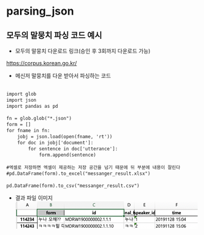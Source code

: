# parsing_json
## 모두의 말뭉치 파싱 코드 예시




- 모두의 말뭉치 다운로드 링크(승인 후 3회까지 다운로드 가능)

https://corpus.korean.go.kr/


- 메신저 말뭉치를 다운 받아서 파싱하는 코드   


```

import glob
import json
import pandas as pd

fn = glob.glob("*.json")
form = []
for fname in fn:
    jobj = json.load(open(fname, 'rt'))
    for doc in jobj['document']:
        for sentence in doc['utterance']:
            form.append(sentence)
            
#엑셀로 저장하면 엑셀이 제공하는 저장 공간을 넘기 때문에 뒤 부분에 내용이 잘린다
#pd.DataFrame(form).to_excel("messanger_result.xlsx")

pd.DataFrame(form).to_csv("messanger_result.csv")

```

- 결과 파일 이미지
![image](./result.png)


